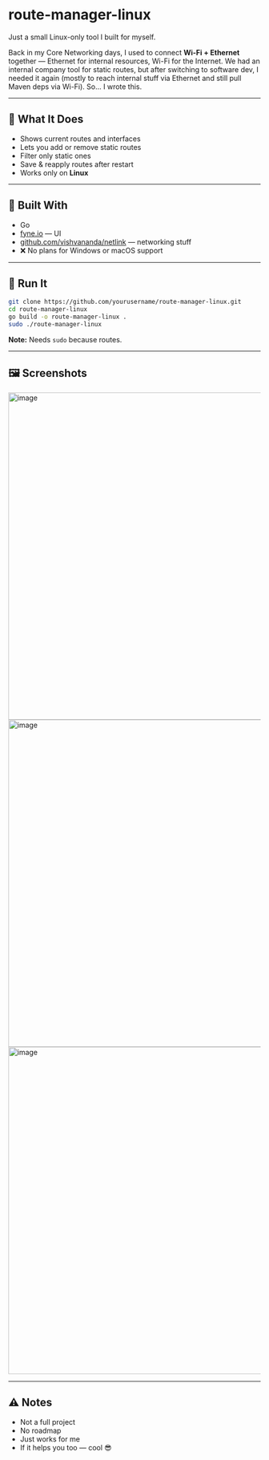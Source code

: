 # route-manager-linux

Just a small Linux-only tool I built for myself.

Back in my Core Networking days, I used to connect **Wi-Fi + Ethernet** together —
Ethernet for internal resources, Wi-Fi for the Internet.
We had an internal company tool for static routes, but after switching to software dev, I needed it again (mostly to reach internal stuff via Ethernet and still pull Maven deps via Wi-Fi).
So... I wrote this.

---

## 🧩 What It Does

* Shows current routes and interfaces
* Lets you add or remove static routes
* Filter only static ones
* Save & reapply routes after restart
* Works only on **Linux**

---

## 🧮 Built With

* Go
* [fyne.io](https://fyne.io) — UI
* [github.com/vishvananda/netlink](https://github.com/vishvananda/netlink) — networking stuff
* ❌ No plans for Windows or macOS support

---

## 🚀 Run It

```bash
git clone https://github.com/yourusername/route-manager-linux.git
cd route-manager-linux
go build -o route-manager-linux .
sudo ./route-manager-linux
```

**Note:** Needs `sudo` because routes.

---

## 🖼️ Screenshots

<img width="1058" height="653" alt="image" src="https://github.com/user-attachments/assets/0a90d513-bc23-40f5-a721-0e0f9f94c11d" />

<img width="1058" height="653" alt="image" src="https://github.com/user-attachments/assets/8f24e3a1-167e-4a66-9fd2-dc3b47f4bcd3" />

<img width="1058" height="653" alt="image" src="https://github.com/user-attachments/assets/3841b605-1898-4585-a2c9-d2c7ded9a3a7" />


---

## ⚠️ Notes

* Not a full project
* No roadmap
* Just works for me
* If it helps you too — cool 😎
